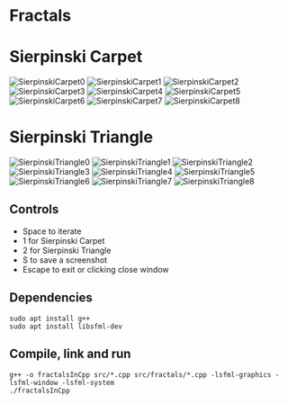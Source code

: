 # Fractals
# Sierpinski Carpet
![SierpinskiCarpet0](SierpinskiCarpet0.png)
![SierpinskiCarpet1](SierpinskiCarpet1.png)
![SierpinskiCarpet2](SierpinskiCarpet2.png)
![SierpinskiCarpet3](SierpinskiCarpet3.png)
![SierpinskiCarpet4](SierpinskiCarpet4.png)
![SierpinskiCarpet5](SierpinskiCarpet5.png)
![SierpinskiCarpet6](SierpinskiCarpet6.png)
![SierpinskiCarpet7](SierpinskiCarpet7.png)
![SierpinskiCarpet8](SierpinskiCarpet8.png)
# Sierpinski Triangle
![SierpinskiTriangle0](SierpinskiTriangle0.png)
![SierpinskiTriangle1](SierpinskiTriangle1.png)
![SierpinskiTriangle2](SierpinskiTriangle2.png)
![SierpinskiTriangle3](SierpinskiTriangle3.png)
![SierpinskiTriangle4](SierpinskiTriangle4.png)
![SierpinskiTriangle5](SierpinskiTriangle5.png)
![SierpinskiTriangle6](SierpinskiTriangle6.png)
![SierpinskiTriangle7](SierpinskiTriangle7.png)
![SierpinskiTriangle8](SierpinskiTriangle8.png)

## Controls
* Space to iterate
* 1 for Sierpinski Carpet
* 2 for Sierpinski Triangle
* S to save a screenshot
* Escape to exit or clicking close window

## Dependencies
```
sudo apt install g++
sudo apt install libsfml-dev
```

## Compile, link and run
```
g++ -o fractalsInCpp src/*.cpp src/fractals/*.cpp -lsfml-graphics -lsfml-window -lsfml-system
./fractalsInCpp
```
